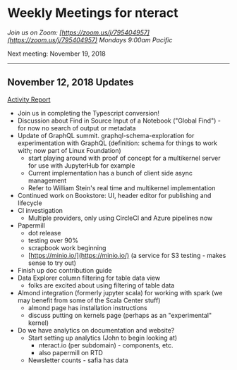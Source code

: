 # Weekly Meetings for nteract

_Join us on Zoom: [https://zoom.us/j/795404957](https://zoom.us/j/795404957)  Mondays 9:00am Pacific_

Next meeting: November 19, 2018



---


## November 12, 2018 Updates

[Activity Report](https://github.com/nteract/meeting-minutes/tree/master/2018)



*   Join us in completing the Typescript conversion!
*   Discussion about Find in Source Input of a Notebook ("Global Find") - for now no search of output or metadata
*   Update of GraphQL summit. graphql-schema-exploration for experimentation with GraphQL (definition: schema for things to work with; now part of Linux Foundation)
    *   start playing around with proof of concept for a multikernel server for use with JupyterHub for example
    *   Current implementation has a bunch of client side async management
    *   Refer to William Stein's real time and multikernel implementation
*   Continued work on Bookstore: UI, header editor for publishing and lifecycle
*   CI investigation
    *   Multiple providers, only using CircleCI and Azure pipelines now
*   Papermill
    *   dot release
    *   testing over 90%
    *   scrapbook work beginning
    *   [https://minio.io/](https://minio.io/) (a service for S3 testing - makes sense to try out)
*   Finish up doc contribution guide
*   Data Explorer column filtering for table data view
    *   folks are excited about using filtering of table data
*   Almond integration (formerly jupyter scala) for working with spark (we may benefit from some of the Scala Center stuff)
    *   almond page has installation instructions
    *   discuss putting on kernels page (perhaps as an "experimental" kernel)
*   Do we have analytics on documentation and website?
    *   Start setting up analytics (John to begin looking at)
        *   nteract.io (per subdomain) - components, etc.
        *   also papermill on RTD
    *   Newsletter counts - safia has data

